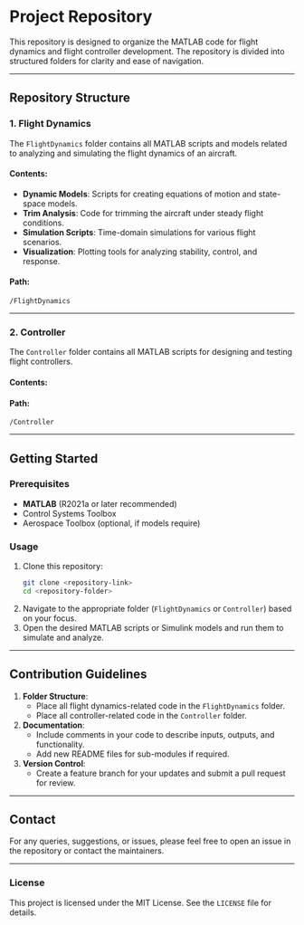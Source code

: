 # **Project Repository**

This repository is designed to organize the MATLAB code for flight dynamics and flight controller development. The repository is divided into structured folders for clarity and ease of navigation.  

---

## **Repository Structure**

### **1. Flight Dynamics**  
The `FlightDynamics` folder contains all MATLAB scripts and models related to analyzing and simulating the flight dynamics of an aircraft.  

#### **Contents:**  
- **Dynamic Models**: Scripts for creating equations of motion and state-space models.  
- **Trim Analysis**: Code for trimming the aircraft under steady flight conditions.  
- **Simulation Scripts**: Time-domain simulations for various flight scenarios.  
- **Visualization**: Plotting tools for analyzing stability, control, and response.  

#### **Path:**  
```plaintext
/FlightDynamics
```

---

### **2. Controller**  
The `Controller` folder contains all MATLAB scripts for designing and testing flight controllers.  

#### **Contents:**  


#### **Path:**  
```plaintext
/Controller
```

---

## **Getting Started**

### **Prerequisites**  
- **MATLAB** (R2021a or later recommended)  
- Control Systems Toolbox  
- Aerospace Toolbox (optional, if models require)  

### **Usage**  
1. Clone this repository:  
   ```bash
   git clone <repository-link>
   cd <repository-folder>
   ```  
2. Navigate to the appropriate folder (`FlightDynamics` or `Controller`) based on your focus.  
3. Open the desired MATLAB scripts or Simulink models and run them to simulate and analyze.  

---

## **Contribution Guidelines**

1. **Folder Structure**:  
   - Place all flight dynamics-related code in the `FlightDynamics` folder.  
   - Place all controller-related code in the `Controller` folder.  
2. **Documentation**:  
   - Include comments in your code to describe inputs, outputs, and functionality.  
   - Add new README files for sub-modules if required.  
3. **Version Control**:  
   - Create a feature branch for your updates and submit a pull request for review.  

---

## **Contact**

For any queries, suggestions, or issues, please feel free to open an issue in the repository or contact the maintainers.  

---

### **License**  
This project is licensed under the MIT License. See the `LICENSE` file for details.  
